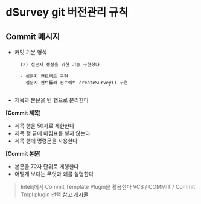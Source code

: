 # dSurvey git 버전관리 규칙

## Commit 메시지

- 커밋 기본 형식
  ```
    (2) 설문지 생성을 위한 기능 구현했다
    
    - 설문지 컨트렉트 구현
    - 설문지 컨트롤러 컨트렉트 createSurvey() 구현
    
  ```
- 제목과 본문을 빈 행으로 분리한다

__[Commit 제목]__
- 제목 행을 50자로 제한한다
- 제목 행 끝에 마침표를 넣지 않는다
- 제목 행에 명령문을 사용한다

__[Commit 본문]__

- 본문을 72자 단위로 개행한다
- 어떻게 보다는 무엇과 왜를 설명한다

> Intelij에서 Commit Template Plugin을 활용한다
> VCS / COMMIT / Commit Tmpl plugin 선택
[참고 게시물](https://item4.github.io/2016-11-01/How-to-Write-a-Git-Commit-Message/)
